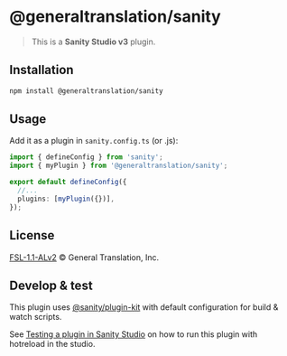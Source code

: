 # @generaltranslation/sanity

> This is a **Sanity Studio v3** plugin.

## Installation

```sh
npm install @generaltranslation/sanity
```

## Usage

Add it as a plugin in `sanity.config.ts` (or .js):

```ts
import { defineConfig } from 'sanity';
import { myPlugin } from '@generaltranslation/sanity';

export default defineConfig({
  //...
  plugins: [myPlugin({})],
});
```

## License

[FSL-1.1-ALv2](LICENSE.md) © General Translation, Inc.

## Develop & test

This plugin uses [@sanity/plugin-kit](https://github.com/sanity-io/plugin-kit)
with default configuration for build & watch scripts.

See [Testing a plugin in Sanity Studio](https://github.com/sanity-io/plugin-kit#testing-a-plugin-in-sanity-studio)
on how to run this plugin with hotreload in the studio.
